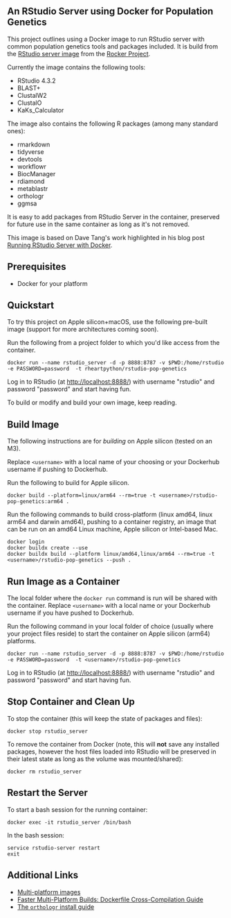 An RStudio Server using Docker for Population Genetics
---

This project outlines using a Docker image to run RStudio server with common population genetics tools and packages included.  It is build from the [RStudio server image](https://hub.docker.com/r/rocker/rstudio/tags?page=1&ordering=last_updated) from the [Rocker Project](https://www.rocker-project.org/).

Currently the image contains the following tools:

- RStudio 4.3.2
- BLAST+
- ClustalW2
- ClustalO
- KaKs_Calculator

The image also contains the following R packages (among many standard ones):

- rmarkdown
- tidyverse
- devtools
- workflowr
- BiocManager
- rdiamond
- metablastr
- orthologr
- ggmsa

It is easy to add packages from RStudio Server in the container, preserved for future use in the same container as long as it's not removed.

This image is based on Dave Tang's work highlighted in his blog post [Running RStudio Server with Docker](https://davetang.org/muse/2021/04/24/running-rstudio-server-with-docker/).

## Prerequisites

- Docker for your platform

## Quickstart

To try this project on Apple silicon+macOS, use the following pre-built image (support for more architectures coming soon).

Run the following from a project folder to which you'd like access from the container.

```
docker run --name rstudio_server -d -p 8888:8787 -v $PWD:/home/rstudio -e PASSWORD=password  -t rheartpython/rstudio-pop-genetics
```

Log in to RStudio (at [http://localhost:8888/](http://localhost:8888/)) with username "rstudio" and password "password" and start having fun.

To build or modify and build your own image, keep reading.

## Build Image

The following instructions are for _building_ on Apple silicon (tested on an M3).

Replace `<username>` with a local name of your choosing or your Dockerhub username if pushing to Dockerhub.

Run the following to build for Apple silicon.

```
docker build --platform=linux/arm64 --rm=true -t <username>/rstudio-pop-genetics:arm64 .
```

Run the following commands to build cross-platform (linux amd64, linux arm64 and darwin amd64), pushing to a container registry, an image that can be run on an amd64 Linux machine, Apple silicon or Intel-based Mac.

```
docker login
docker buildx create --use
docker buildx build --platform linux/amd64,linux/arm64 --rm=true -t <username>/rstudio-pop-genetics --push .
```

## Run Image as a Container

The local folder where the `docker run` command is run will be shared with the container. Replace `<username>` with a local name or your Dockerhub username if you have pushed to Dockerhub.

Run the following command in your local folder of choice (usually where your project files reside) to start the container on Apple silicon (arm64) platforms.

```
docker run --name rstudio_server -d -p 8888:8787 -v $PWD:/home/rstudio -e PASSWORD=password  -t <username>/rstudio-pop-genetics
```

Log in to RStudio (at [http://localhost:8888/](http://localhost:8888/)) with username "rstudio" and password "password" and start having fun.


## Stop Container and Clean Up

To stop the container (this will keep the state of packages and files):

```
docker stop rstudio_server
```

To remove the container from Docker (note, this will **not** save any installed packages, however the host files loaded into RStudio will be preserved in their latest state as long as the volume was mounted/shared):

```
docker rm rstudio_server
```

## Restart the Server

To start a bash session for the running container:
```
docker exec -it rstudio_server /bin/bash
```

In the bash session:
```
service rstudio-server restart
exit
```

## Additional Links

- [Multi-platform images](https://docs.docker.com/build/building/multi-platform/)
- [Faster Multi-Platform Builds: Dockerfile Cross-Compilation Guide](https://www.docker.com/blog/faster-multi-platform-builds-dockerfile-cross-compilation-guide/)
- [The `orthologr` install guide](https://drostlab.github.io/orthologr/articles/Install.html)
